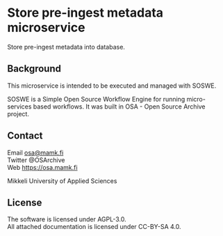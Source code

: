 Store pre-ingest metadata microservice
===
Store pre-ingest metadata into database.

Background
--
This microservice is intended to be executed and managed with SOSWE.

SOSWE is a Simple Open Source Workflow Engine for running micro-services based workflows. It was built in OSA - Open Source Archive project.

Contact
--
Email osa@mamk.fi  
Twitter @OSArchive  
Web https://osa.mamk.fi  

Mikkeli University of Applied Sciences

License
--
The software is licensed under AGPL-3.0.  
All attached documentation is licensed under CC-BY-SA 4.0.
